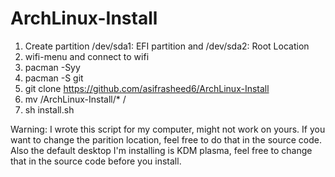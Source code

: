 # ArchLinux-Install
1. Create partition /dev/sda1: EFI partition and /dev/sda2: Root Location
2. wifi-menu and connect to wifi
3. pacman -Syy
4. pacman -S git
5. git clone https://github.com/asifrasheed6/ArchLinux-Install
6. mv /ArchLinux-Install/* /
7. sh install.sh

Warning: I wrote this script for my computer, might not work on yours. If you want to change the parition location, feel free to do that in the source code. Also the default desktop I'm installing is KDM plasma, feel free to change that in the source code before you install.
